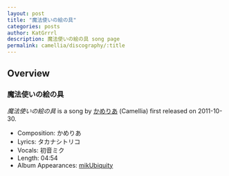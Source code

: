 ```yaml
---
layout: post
title: "魔法使いの絵の具"
categories: posts
author: KatGrrrl
description: 魔法使いの絵の具 song page
permalink: camellia/discography/:title
---
```


## Overview

### 魔法使いの絵の具

*魔法使いの絵の具* is a song by [かめりあ](/camellia) (Camellia) first released on 2011-10-30.

* Composition: かめりあ
* Lyrics: タカナシトリコ
* Vocals: 初音ミク
* Length: 04:54
* Album Appearances: [mikUbiquity](<{% link postsInclude/_posts/camellia/albums/mikUbiquity/2023-12-06-mikUbiquity.md %}>)
